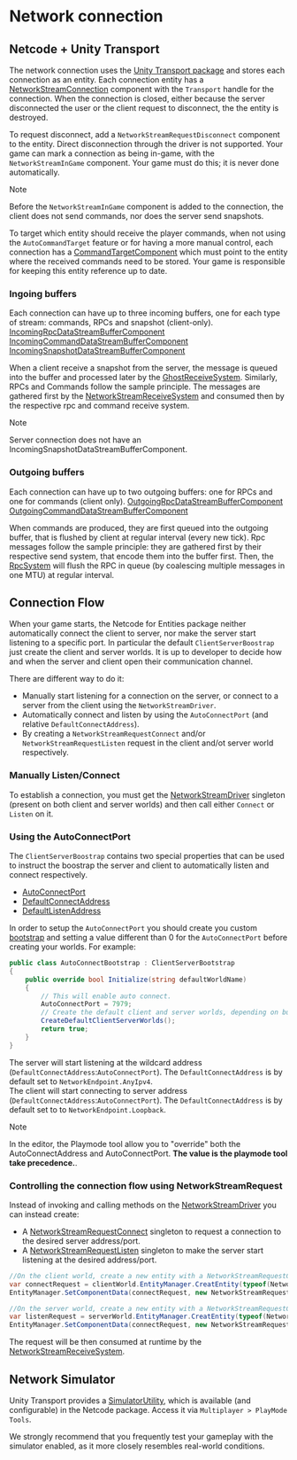 # Network connection
## Netcode + Unity Transport

The network connection uses the [Unity Transport package](https://docs.unity3d.com/Packages/com.unity.transport@latest) and stores each connection as an entity. Each connection entity has a [NetworkStreamConnection](https://docs.unity3d.com/Packages/com.unity.netcode@latest/index.html?subfolder=/api/Unity.NetCode.NetworkStreamConnection.html) component with the `Transport` handle for the connection. When the connection is closed, either because the server disconnected the user or the client request to disconnect, the the entity is destroyed.

To request disconnect, add a `NetworkStreamRequestDisconnect` component to the entity. Direct disconnection through the driver is not supported. Your game can mark a connection as being in-game, with the `NetworkStreamInGame` component. Your game must do this; it is never done automatically.

> [!NOTE]
> Before the `NetworkStreamInGame` component is added to the connection, the client does not send commands, nor does the server send snapshots.

To target which entity should receive the player commands, when not using the `AutoCommandTarget` feature or for having a more manual control, 
each connection has a [CommandTargetComponent](https://docs.unity3d.com/Packages/com.unity.netcode@latest/index.html?subfolder=/api/Unity.NetCode.CommandTargetComponent.html) 
which must point to the entity where the received commands need to be stored. Your game is responsible for keeping this entity reference up to date.

### Ingoing buffers
Each connection can have up to three incoming buffers, one for each type of stream: commands, RPCs and snapshot (client-only).
[IncomingRpcDataStreamBufferComponent](https://docs.unity3d.com/Packages/com.unity.netcode@latest/index.html?subfolder=/api/Unity.NetCode.IncomingRpcDataStreamBufferComponent.html)
[IncomingCommandDataStreamBufferComponent](https://docs.unity3d.com/Packages/com.unity.netcode@latest/index.html?subfolder=/api/Unity.NetCode.IncomingCommandDataStreamBufferComponent.html)
[IncomingSnapshotDataStreamBufferComponent](https://docs.unity3d.com/Packages/com.unity.netcode@latest/index.html?subfolder=/api/Unity.NetCode.IncomingSnapshotDataStreamBufferComponent.html)

When a client receive a snapshot from the server, the message is queued into the buffer and processed later by the [GhostReceiveSystem](https://docs.unity3d.com/Packages/com.unity.netcode@latest/index.html?subfolder=/api/Unity.NetCode.IncomingSnapshotDataStreamBufferComponent.html).
Similarly, RPCs and Commands follow the sample principle. The messages are gathered first by the [NetworkStreamReceiveSystem](https://docs.unity3d.com/Packages/com.unity.netcode@latest/index.html?subfolder=/api/Unity.NetCode.NetworkStreamReceiveSystem.html) and consumed then by
the respective rpc and command receive system.
> [!NOTE]
> Server connection does not have an IncomingSnapshotDataStreamBufferComponent.

### Outgoing buffers
Each connection can have up to two outgoing buffers: one for RPCs and one for commands (client only).
[OutgoingRpcDataStreamBufferComponent](https://docs.unity3d.com/Packages/com.unity.netcode@latest/index.html?subfolder=/api/Unity.NetCode.OutgoingRpcDataStreamBufferComponent.html)
[OutgoingCommandDataStreamBufferComponent](https://docs.unity3d.com/Packages/com.unity.netcode@latest/index.html?subfolder=/api/Unity.NetCode.OutgoingCommandDataStreamBufferComponent.html)

When commands are produced, they are first queued into the outgoing buffer, that is flushed by client at regular interval (every new tick). Rpc messages follow the sample principle: they are gathered first by their respective send system,
that encode them into the buffer first. Then, the [RpcSystem](https://docs.unity3d.com/Packages/com.unity.netcode@latest/index.html?subfolder=/api/Unity.NetCode.OutgoingCommandDataStreamBufferComponent.html) will flush the RPC in queue
(by coalescing multiple messages in one MTU) at regular interval.

## Connection Flow
When your game starts, the Netcode for Entities package neither automatically connect the client to server, nor make the server start listening to a specific port. In particular the default `ClientServerBoostrap` just create the client and 
server worlds. It is up to developer to decide how and when the server and client open their communication channel.

There are different way to do it:
- Manually start listening for a connection on the server, or connect to a server from the client using the `NetworkStreamDriver`.
- Automatically connect and listen by using the `AutoConnectPort` (and relative `DefaultConnectAddress`).
- By creating a `NetworkStreamRequestConnect` and/or `NetworkStreamRequestListen` request in the client and/ot server world respectively. 

### Manually Listen/Connect 
To establish a connection, you must get the [NetworkStreamDriver](https://docs.unity3d.com/Packages/com.unity.netcode@latest/index.html?subfolder=/api/Unity.NetCode.NetworkStreamDriver.html) singleton (present on both client and server worlds) 
and then call either `Connect` or `Listen` on it.

### Using the AutoConnectPort
The `ClientServerBoostrap` contains two special properties that can be used to instruct the boostrap the server and client to automatically listen and connect respectively. 
- [AutoConnectPort](https://docs.unity3d.com/Packages/com.unity.netcode@latest/index.html?subfolder=/api/Unity.NetCode.ClientServerBootstrap.html#Unity_NetCode_ClientServerBootstrap_AutoConnectPort)
- [DefaultConnectAddress](https://docs.unity3d.com/Packages/com.unity.netcode@latest/index.html?subfolder=/api/Unity.NetCode.ClientServerBootstrap.html#Unity_NetCode_ClientServerBootstrap_DefaultConnectAddress)
- [DefaultListenAddress](https://docs.unity3d.com/Packages/com.unity.netcode@latest/index.html?subfolder=/api/Unity.NetCode.ClientServerBootstrap.html#Unity_NetCode_ClientServerBootstrap_DefaultListenAddress)

In order to setup the `AutoConnectPort` you should create you custom [bootstrap](client-server-worlds.md#bootstrap) and setting a value different than 0 for the `AutoConnectPort`
before creating your worlds. For example:

```c#
public class AutoConnectBootstrap : ClientServerBootstrap
{
    public override bool Initialize(string defaultWorldName)
    {
        // This will enable auto connect.       
        AutoConnectPort = 7979;
        // Create the default client and server worlds, depending on build type in a player or the Multiplayer PlayMode Tools in the editor
        CreateDefaultClientServerWorlds();
        return true;
    }
}
```
The server will start listening at the wildcard address (`DefaultConnectAddress`:`AutoConnectPort`). The `DefaultConnectAddress` is by default set to `NetworkEndpoint.AnyIpv4`.<br/> 
The client will start connecting to server address (`DefaultConnectAddress`:`AutoConnectPort`). The `DefaultConnectAddress` is by default set to to `NetworkEndpoint.Loopback`.

> [!NOTE]
> In the editor, the Playmode tool allow you to "override" both the AutoConnectAddress and AutoConnectPort. **The value is the playmode tool take precedence.**.

### Controlling the connection flow using NetworkStreamRequest
Instead of invoking and calling methods on the [NetworkStreamDriver](https://docs.unity3d.com/Packages/com.unity.netcode@latest/index.html?subfolder=/api/Unity.NetCode.NetworkStreamDriver.html) you can instead create:

- A [NetworkStreamRequestConnect](https://docs.unity3d.com/Packages/com.unity.netcode@latest/index.html?subfolder=/api/Unity.NetCode.NetworkStreamRequestConnect.html) singleton to request a connection to the desired server address/port.
- A [NetworkStreamRequestListen](https://docs.unity3d.com/Packages/com.unity.netcode@latest/index.html?subfolder=/api/Unity.NetCode.NetworkStreamRequestListen.html) singleton to make the server start listening at the desired address/port. 

```csharp
//On the client world, create a new entity with a NetworkStreamRequestConnect. It will be consumed by NetworkStreamReceiveSystem later.
var connectRequest = clientWorld.EntityManager.CreatEntity(typeof(NetworkStreamRequestConnect));
EntityManager.SetComponentData(connectRequest, new NetworkStreamRequestConnect { Endpoint = serverEndPoint });

//On the server world, create a new entity with a NetworkStreamRequestConnect. It will be consumed by NetworkStreamReceiveSystem later.
var listenRequest = serverWorld.EntityManager.CreatEntity(typeof(NetworkStreamRequestListen));
EntityManager.SetComponentData(connectRequest, new NetworkStreamRequestListen { Endpoint = serverEndPoint });

```

The request will be then consumed at runtime by the [NetworkStreamReceiveSystem](https://docs.unity3d.com/Packages/com.unity.netcode@latest/index.html?subfolder=/api/Unity.NetCode.NetworkStreamReceiveSystem.html).

## Network Simulator
Unity Transport provides a [SimulatorUtility](playmode-tool.md#networksimulator), which is available (and configurable) in the Netcode package. Access it via `Multiplayer > PlayMode Tools`.

We strongly recommend that you frequently test your gameplay with the simulator enabled, as it more closely resembles real-world conditions.
